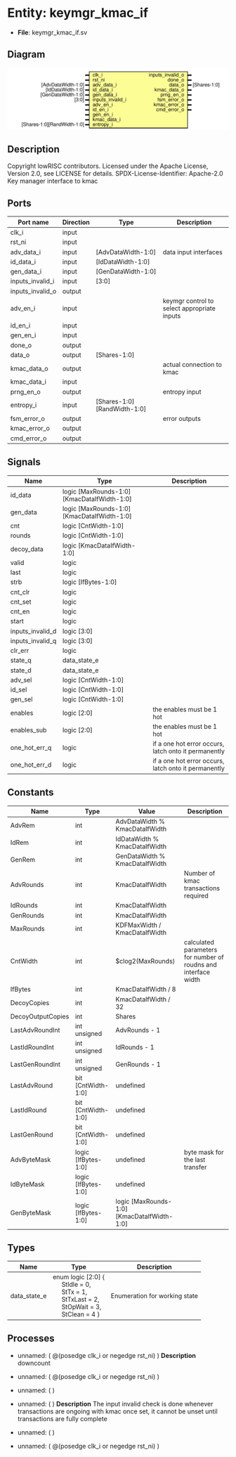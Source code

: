 # Entity: keymgr_kmac_if

- **File**: keymgr_kmac_if.sv
## Diagram

![Diagram](keymgr_kmac_if.svg "Diagram")
## Description

Copyright lowRISC contributors.
 Licensed under the Apache License, Version 2.0, see LICENSE for details.
 SPDX-License-Identifier: Apache-2.0
 Key manager interface to kmac
 
## Ports

| Port name        | Direction | Type                        | Description                                 |
| ---------------- | --------- | --------------------------- | ------------------------------------------- |
| clk_i            | input     |                             |                                             |
| rst_ni           | input     |                             |                                             |
| adv_data_i       | input     | [AdvDataWidth-1:0]          | data input interfaces                       |
| id_data_i        | input     | [IdDataWidth-1:0]           |                                             |
| gen_data_i       | input     | [GenDataWidth-1:0]          |                                             |
| inputs_invalid_i | input     | [3:0]                       |                                             |
| inputs_invalid_o | output    |                             |                                             |
| adv_en_i         | input     |                             | keymgr control to select appropriate inputs |
| id_en_i          | input     |                             |                                             |
| gen_en_i         | input     |                             |                                             |
| done_o           | output    |                             |                                             |
| data_o           | output    | [Shares-1:0]                |                                             |
| kmac_data_o      | output    |                             | actual connection to kmac                   |
| kmac_data_i      | input     |                             |                                             |
| prng_en_o        | output    |                             | entropy input                               |
| entropy_i        | input     | [Shares-1:0][RandWidth-1:0] |                                             |
| fsm_error_o      | output    |                             | error outputs                               |
| kmac_error_o     | output    |                             |                                             |
| cmd_error_o      | output    |                             |                                             |
## Signals

| Name             | Type                                       | Description                                           |
| ---------------- | ------------------------------------------ | ----------------------------------------------------- |
| id_data          | logic [MaxRounds-1:0][KmacDataIfWidth-1:0] |                                                       |
| gen_data         | logic [MaxRounds-1:0][KmacDataIfWidth-1:0] |                                                       |
| cnt              | logic [CntWidth-1:0]                       |                                                       |
| rounds           | logic [CntWidth-1:0]                       |                                                       |
| decoy_data       | logic [KmacDataIfWidth-1:0]                |                                                       |
| valid            | logic                                      |                                                       |
| last             | logic                                      |                                                       |
| strb             | logic [IfBytes-1:0]                        |                                                       |
| cnt_clr          | logic                                      |                                                       |
| cnt_set          | logic                                      |                                                       |
| cnt_en           | logic                                      |                                                       |
| start            | logic                                      |                                                       |
| inputs_invalid_d | logic [3:0]                                |                                                       |
| inputs_invalid_q | logic [3:0]                                |                                                       |
| clr_err          | logic                                      |                                                       |
| state_q          | data_state_e                               |                                                       |
| state_d          | data_state_e                               |                                                       |
| adv_sel          | logic [CntWidth-1:0]                       |                                                       |
| id_sel           | logic [CntWidth-1:0]                       |                                                       |
| gen_sel          | logic [CntWidth-1:0]                       |                                                       |
| enables          | logic [2:0]                                | the enables must be 1 hot                             |
| enables_sub      | logic [2:0]                                | the enables must be 1 hot                             |
| one_hot_err_q    | logic                                      | if a one hot error occurs, latch onto it permanently  |
| one_hot_err_d    | logic                                      | if a one hot error occurs, latch onto it permanently  |
## Constants

| Name              | Type                | Value                                      | Description                                                     |
| ----------------- | ------------------- | ------------------------------------------ | --------------------------------------------------------------- |
| AdvRem            | int                 | AdvDataWidth % KmacDataIfWidth             |                                                                 |
| IdRem             | int                 | IdDataWidth  % KmacDataIfWidth             |                                                                 |
| GenRem            | int                 | GenDataWidth % KmacDataIfWidth             |                                                                 |
| AdvRounds         | int                 | KmacDataIfWidth                            | Number of kmac transactions required                            |
| IdRounds          | int                 | KmacDataIfWidth                            |                                                                 |
| GenRounds         | int                 | KmacDataIfWidth                            |                                                                 |
| MaxRounds         | int                 | KDFMaxWidth  / KmacDataIfWidth             |                                                                 |
| CntWidth          | int                 | $clog2(MaxRounds)                          | calculated parameters for number of roudns and interface width  |
| IfBytes           | int                 | KmacDataIfWidth / 8                        |                                                                 |
| DecoyCopies       | int                 | KmacDataIfWidth / 32                       |                                                                 |
| DecoyOutputCopies | int                 | Shares                                     |                                                                 |
| LastAdvRoundInt   | int unsigned        | AdvRounds - 1                              |                                                                 |
| LastIdRoundInt    | int unsigned        | IdRounds - 1                               |                                                                 |
| LastGenRoundInt   | int unsigned        | GenRounds - 1                              |                                                                 |
| LastAdvRound      | bit [CntWidth-1:0]  | undefined                                  |                                                                 |
| LastIdRound       | bit [CntWidth-1:0]  | undefined                                  |                                                                 |
| LastGenRound      | bit [CntWidth-1:0]  | undefined                                  |                                                                 |
| AdvByteMask       | logic [IfBytes-1:0] | undefined                                  | byte mask for the last transfer                                 |
| IdByteMask        | logic [IfBytes-1:0] | undefined                                  |                                                                 |
| GenByteMask       | logic [IfBytes-1:0] | logic [MaxRounds-1:0][KmacDataIfWidth-1:0] |                                                                 |
## Types

| Name         | Type                                                                                                                                                                                                                                                                                                | Description                    |
| ------------ | --------------------------------------------------------------------------------------------------------------------------------------------------------------------------------------------------------------------------------------------------------------------------------------------------- | ------------------------------ |
| data_state_e | enum logic [2:0] {<br><span style="padding-left:20px">     StIdle   = 0,<br><span style="padding-left:20px">     StTx     = 1,<br><span style="padding-left:20px">     StTxLast = 2,<br><span style="padding-left:20px">     StOpWait = 3,<br><span style="padding-left:20px">     StClean  = 4   } | Enumeration for working state  |
## Processes
- unnamed: ( @(posedge clk_i or negedge rst_ni) )
**Description**
downcount

- unnamed: ( @(posedge clk_i or negedge rst_ni) )
- unnamed: (  )
- unnamed: (  )
**Description**
The input invalid check is done whenever transactions are ongoing with kmac
once set, it cannot be unset until transactions are fully complete

- unnamed: (  )
- unnamed: ( @(posedge clk_i or negedge rst_ni) )
